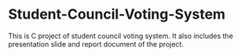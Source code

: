 # Student-Council-Voting-System
This is C project of student council voting system. It also includes the presentation slide and report document of the project.
